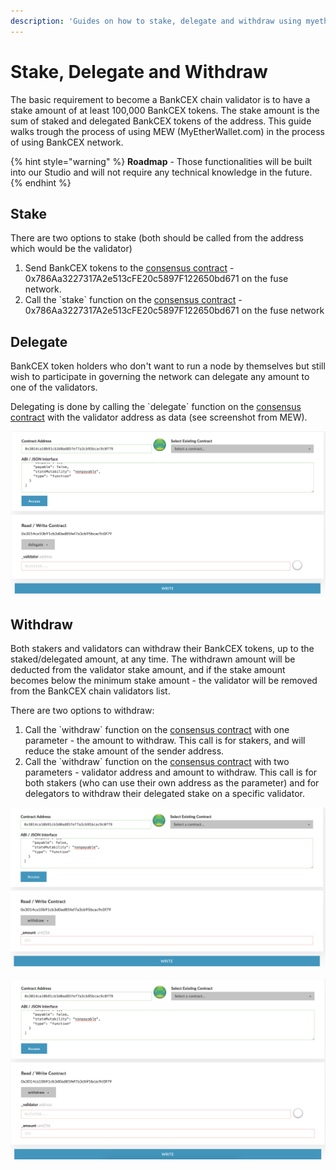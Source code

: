 ```yaml
---
description: 'Guides on how to stake, delegate and withdraw using myetherwallet.com'
---
```


# Stake, Delegate and Withdraw

The basic requirement to become a BankCEX chain validator is to have a stake amount of at least 100,000 BankCEX tokens. The stake amount is the sum of staked and delegated BankCEX tokens of the address. This guide walks trough the process of using MEW \(MyEtherWallet.com\) in the process of using BankCEX network.

{% hint style="warning" %}
**Roadmap** - Those functionalities will be built into our Studio and will not require any technical knowledge in the future.
{% endhint %}

## Stake

There are two options to stake \(both should be called from the address which would be the validator\)

1. Send BankCEX tokens to the [consensus contract](https://scan.bankcoin.io/address/0x72e46221d340d2Fa573cdba6D4B69610ff683079) - 0x786Aa3227317A2e513cFE20c5897F122650bd671 on the fuse network.
2. Call the \`stake\` function on the [consensus contract](https://scan.bankcoin.io/address/0x72e46221d340d2Fa573cdba6D4B69610ff683079) - 0x786Aa3227317A2e513cFE20c5897F122650bd671 on the fuse network

 

## Delegate

BankCEX token holders who don't want to run a node by themselves but still wish to participate in governing the network can delegate any amount to one of the validators.

Delegating is done by calling the \`delegate\` function on the [consensus contract](https://scan.bankcoin.io/address/0x72e46221d340d2Fa573cdba6D4B69610ff683079) with the validator address as data \(see screenshot from MEW\).

![delegate](../../.gitbook/assets/screen-shot-2019-09-04-at-14.59.27.png)

## Withdraw

Both stakers and validators can withdraw their BankCEX tokens, up to the staked/delegated amount, at any time. The withdrawn amount will be deducted from the validator stake amount, and if the stake amount becomes below the minimum stake amount - the validator will be removed from the BankCEX chain validators list.

There are two options to withdraw:

1. Call the \`withdraw\` function on the [consensus contract](https://scan.bankcoin.io/address/0x72e46221d340d2Fa573cdba6D4B69610ff683079) with one parameter - the amount to withdraw. This call is for stakers, and will reduce the stake amount of the sender address.
2. Call the \`withdraw\` function on the [consensus contract](https://scan.bankcoin.io/address/0x72e46221d340d2Fa573cdba6D4B69610ff683079) with two parameters - validator address and amount to withdraw. This call is for both stakers \(who can use their own address as the parameter\) and for delegators to withdraw their delegated stake on a specific validator.

![withdraw option \#1](../../.gitbook/assets/screen-shot-2019-09-04-at-15.01.15.png)

![withdraw option \#2](../../.gitbook/assets/screen-shot-2019-09-04-at-15.01.25.png)

